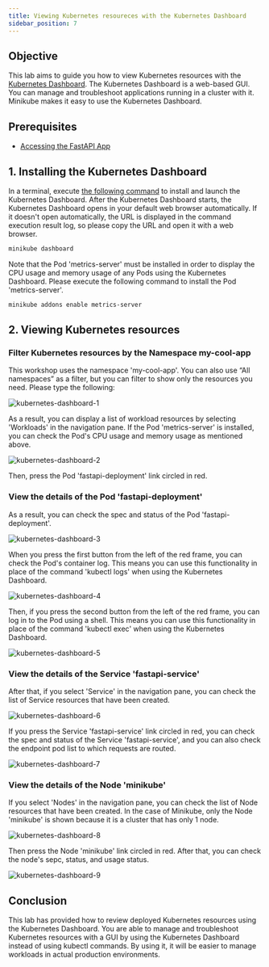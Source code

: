 ```yaml
---
title: Viewing Kubernetes resoureces with the Kubernetes Dashboard
sidebar_position: 7
---
```


## Objective

This lab aims to guide you how to view Kubernetes resources with the [Kubernetes Dashboard](https://github.com/kubernetes/dashboard). The Kubernetes Dashboard is a web-based GUI. You can manage and troubleshoot applications running in a cluster with it. Minikube makes it easy to use the Kubernetes Dashboard.

## Prerequisites

- [Accessing the FastAPI App](./access-app.md)

## 1. Installing the Kubernetes Dashboard

In a terminal, execute [the following command](https://minikube.sigs.k8s.io/docs/handbook/dashboard/) to install and launch the Kubernetes Dashboard. After the Kubernetes Dashboard starts, the Kubernetes Dashboard opens in your default web browser automatically. If it doesn't open automatically, the URL is displayed in the command execution result log, so please copy the URL and open it with a web browser.

```bash
minikube dashboard
```

Note that the Pod 'metrics-server' must be installed in order to display the CPU usage and memory usage of any Pods using the Kubernetes Dashboard. Please execute the following command to install the Pod 'metrics-server'.

```bash
minikube addons enable metrics-server
```

## 2. Viewing Kubernetes resources

### Filter Kubernetes resources by the Namespace my-cool-app

This workshop uses the namespace 'my-cool-app'. You can also use “All namespaces” as a filter, but you can filter to show only the resources you need. Please type the following:


![kubernetes-dashboard-1](./images/kubernetes-dashboard-1.jpg)

As a result, you can display a list of workload resources by selecting 'Workloads' in the navigation pane. If the Pod 'metrics-server' is installed, you can check the Pod's CPU usage and memory usage as mentioned above.

![kubernetes-dashboard-2](./images/kubernetes-dashboard-2.jpg)

Then, press the Pod 'fastapi-deployment' link circled in red.

### View the details of the Pod 'fastapi-deployment'

As a result, you can check the spec and status of the Pod 'fastapi-deployment'.

![kubernetes-dashboard-3](./images/kubernetes-dashboard-3.jpg)

When you press the first button from the left of the red frame, you can check the Pod's container log. This means you can use this functionality in place of the command 'kubectl logs' when using the Kubernetes Dashboard.

![kubernetes-dashboard-4](./images/kubernetes-dashboard-4.jpg)

Then, if you press the second button from the left of the red frame, you can log in to the Pod using a shell. This means you can use this functionality in place of the command 'kubectl exec' when using the Kubernetes Dashboard.

![kubernetes-dashboard-5](./images/kubernetes-dashboard-5.jpg)

### View the details of the Service 'fastapi-service'

After that, if you select 'Service' in the navigation pane, you can check the list of Service resources that have been created.

![kubernetes-dashboard-6](./images/kubernetes-dashboard-6.jpg)

If you press the Service 'fastapi-service' link circled in red, you can check the spec and status of the Service 'fastapi-service', and you can also check the endpoint pod list to which requests are routed.

![kubernetes-dashboard-7](./images/kubernetes-dashboard-7.jpg)

### View the details of the Node 'minikube'

If you select 'Nodes' in the navigation pane, you can check the list of Node resources that have been created. In the case of Minikube, only the Node 'minikube' is shown because it is a cluster that has only 1 node.

![kubernetes-dashboard-8](./images/kubernetes-dashboard-8.jpg)

Then press the Node 'minikube' link circled in red. After that, you can check the node's sepc, status, and usage status.

![kubernetes-dashboard-9](./images/kubernetes-dashboard-9.jpg)

## Conclusion

This lab has provided how to review deployed Kubernetes resources using the Kubernetes Dashboard. You are able to manage and troubleshoot Kubernetes resources with a GUI by using the Kubernetes Dashboard instead of using kubectl commands. By using it, it will be easier to manage workloads in actual production environments.
